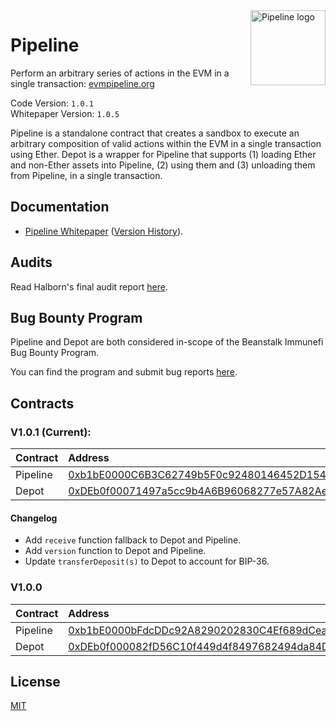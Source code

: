 <img src="https://github.com/BeanstalkFarms/Beanstalk-Brand-Assets/blob/main/pipeline/pipeline.svg" alt="Pipeline logo" align="right" width="120" />

# Pipeline

Perform an arbitrary series of actions in the EVM in a single transaction: [evmpipeline.org](https://evmpipeline.org)

Code Version: `1.0.1` <br>
Whitepaper Version: `1.0.5`

Pipeline is a standalone contract that creates a sandbox to execute an arbitrary composition of valid
actions within the EVM in a single transaction using Ether. Depot is a wrapper for Pipeline that
supports (1) loading Ether and non-Ether assets into Pipeline, (2) using them and (3) unloading
them from Pipeline, in a single transaction.

## Documentation

* [Pipeline Whitepaper](https://evmpipeline.org/pipeline.pdf) ([Version History](https://github.com/BeanstalkFarms/Pipeline-Whitepaper/tree/main/version-history)).

## Audits

Read Halborn's final audit report [here](https://bean.money/11-15-22-pipeline-halborn-report).

## Bug Bounty Program

Pipeline and Depot are both considered in-scope of the Beanstalk Immunefi Bug Bounty Program.

You can find the program and submit bug reports [here](https://immunefi.com/bounty/beanstalk).

## Contracts

### V1.0.1 (Current):
|  Contract  |              Address 
|:-----------|:-----------------------------------------------------------------------------------------------------------------------|
|  Pipeline  | [0xb1bE0000C6B3C62749b5F0c92480146452D15423](https://etherscan.io/address/0xb1bE0000C6B3C62749b5F0c92480146452D15423)  |
|  Depot     | [0xDEb0f00071497a5cc9b4A6B96068277e57A82Ae2](https://etherscan.io/address/0xDEb0f00071497a5cc9b4A6B96068277e57A82Ae2)  |

#### Changelog
- Add `receive` function fallback to Depot and Pipeline.
- Add `version` function to Depot and Pipeline.
- Update `transferDeposit(s)` to Depot to account for BIP-36.

### V1.0.0
|  Contract  |              Address 
|:-----------|:-----------------------------------------------------------------------------------------------------------------------|
|  Pipeline  | [0xb1bE0000bFdcDDc92A8290202830C4Ef689dCeaa](https://etherscan.io/address/0xb1bE0000bFdcDDc92A8290202830C4Ef689dCeaa)  |
|  Depot     | [0xDEb0f000082fD56C10f449d4f8497682494da84D](https://etherscan.io/address/0xDEb0f000082fD56C10f449d4f8497682494da84D)  |

## License

[MIT](https://github.com/BeanstalkFarms/Pipeline/blob/master/LICENSE)
